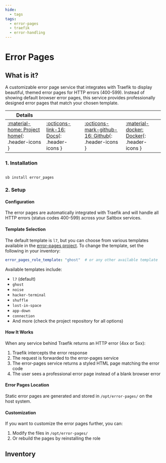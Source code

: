 ```yaml
---
hide:
  - tags
tags:
  - error-pages
  - traefik
  - error-handling
---
```


# Error Pages

## What is it?

A customizable error page service that integrates with Traefik to display beautiful, themed error pages for HTTP errors (400-599). Instead of showing default browser error pages, this service provides professionally designed error pages that match your chosen template.

| Details     |             |             |             |
|-------------|-------------|-------------|-------------|
| [:material-home: Project home](https://github.com/tarampampam/error-pages){: .header-icons } | [:octicons-link-16: Docs](https://github.com/tarampampam/error-pages){: .header-icons } | [:octicons-mark-github-16: Github](https://github.com/tarampampam/error-pages){: .header-icons } | [:material-docker: Docker](https://hub.docker.com/r/tarampampam/error-pages){: .header-icons }|

### 1. Installation

``` shell

sb install error_pages

```

### 2. Setup

#### Configuration

The error pages are automatically integrated with Traefik and will handle all HTTP errors (status codes 400-599) across your Saltbox services.

#### Template Selection

The default template is `l7`, but you can choose from various templates available in the [error-pages project](https://github.com/tarampampam/error-pages). To change the template, set the following in your inventory:

```yaml
error_pages_role_template: "ghost"  # or any other available template
```

Available templates include:
- `l7` (default)
- `ghost`
- `noise`
- `hacker-terminal`
- `shuffle`
- `lost-in-space`
- `app-down`
- `connection`
- And more (check the project repository for all options)

#### How It Works

When any service behind Traefik returns an HTTP error (4xx or 5xx):
1. Traefik intercepts the error response
2. The request is forwarded to the error-pages service
3. The error-pages service returns a styled HTML page matching the error code
4. The user sees a professional error page instead of a blank browser error

#### Error Pages Location

Static error pages are generated and stored in `/opt/error-pages/` on the host system.

#### Customization

If you want to customize the error pages further, you can:
1. Modify the files in `/opt/error-pages/`
2. Or rebuild the pages by reinstalling the role

## Inventory
<!-- BEGIN SALTBOX MANAGED VARIABLES SECTION -->
<!-- END SALTBOX MANAGED VARIABLES SECTION -->
